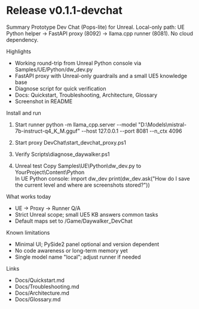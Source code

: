 ﻿# Release v0.1.1-devchat

Summary
Prototype Dev Chat (Pops-lite) for Unreal. Local-only path: UE Python helper → FastAPI proxy (8092) → llama.cpp runner (8081). No cloud dependency.

Highlights
- Working round-trip from Unreal Python console via Samples/UE/Python/dw_dev.py
- FastAPI proxy with Unreal-only guardrails and a small UE5 knowledge base
- Diagnose script for quick verification
- Docs: Quickstart, Troubleshooting, Architecture, Glossary
- Screenshot in README

Install and run
1) Start runner
python -m llama_cpp.server --model "D:\Models\mistral-7b-instruct-q4_K_M.gguf" --host 127.0.0.1 --port 8081 --n_ctx 4096

2) Start proxy
DevChat\start_devchat_proxy.ps1

3) Verify
Scripts\diagnose_daywalker.ps1

4) Unreal test
Copy Samples\UE\Python\dw_dev.py to YourProject\Content\Python\
In UE Python console:
import dw_dev
print(dw_dev.ask("How do I save the current level and where are screenshots stored?"))

What works today
- UE → Proxy → Runner Q/A
- Strict Unreal scope; small UE5 KB answers common tasks
- Default maps set to /Game/Daywalker_DevChat

Known limitations
- Minimal UI; PySide2 panel optional and version dependent
- No code awareness or long-term memory yet
- Single model name "local"; adjust runner if needed

Links
- Docs/Quickstart.md
- Docs/Troubleshooting.md
- Docs/Architecture.md
- Docs/Glossary.md
